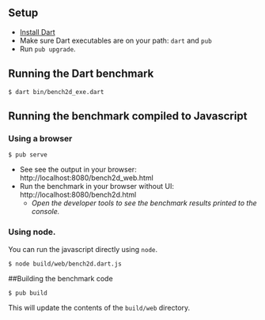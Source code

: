 ## Setup

* [Install Dart](https://www.dartlang.org/tools/download.html)
* Make sure Dart executables are on your path: `dart` and `pub`
* Run `pub upgrade`.

## Running the Dart benchmark

```
$ dart bin/bench2d_exe.dart
```

## Running the benchmark compiled to Javascript

### Using a browser

```
$ pub serve
```

* See see the output in your browser: http://localhost:8080/bench2d_web.html
* Run the benchmark in your browser without UI: http://localhost:8080/bench2d.html
  * *Open the developer tools to see the benchmark results printed to the console.*

### Using node.

You can run the javascript directly using `node`.

```
$ node build/web/bench2d.dart.js
```

##Building the benchmark code

```
$ pub build
```

This will update the contents of the `build/web` directory.
